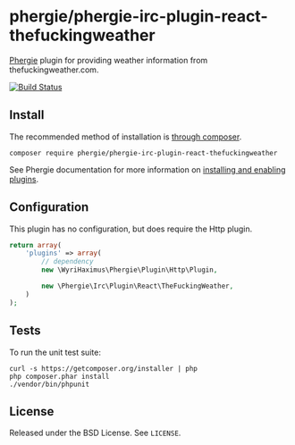 # phergie/phergie-irc-plugin-react-thefuckingweather

[Phergie](http://github.com/phergie/phergie-irc-bot-react/) plugin for providing weather information from thefuckingweather.com.

[![Build Status](https://secure.travis-ci.org/phergie/phergie-irc-plugin-react-thefuckingweather.png?branch=master)](http://travis-ci.org/phergie/phergie-irc-plugin-react-thefuckingweather)

## Install

The recommended method of installation is [through composer](http://getcomposer.org).

```
composer require phergie/phergie-irc-plugin-react-thefuckingweather
```

See Phergie documentation for more information on
[installing and enabling plugins](https://github.com/phergie/phergie-irc-bot-react/wiki/Usage#plugins).

## Configuration

This plugin has no configuration, but does require the Http plugin.

```php
return array(
    'plugins' => array(
        // dependency
        new \WyriHaximus\Phergie\Plugin\Http\Plugin,

        new \Phergie\Irc\Plugin\React\TheFuckingWeather,
    )
);
```

## Tests

To run the unit test suite:

```
curl -s https://getcomposer.org/installer | php
php composer.phar install
./vendor/bin/phpunit
```

## License

Released under the BSD License. See `LICENSE`.
